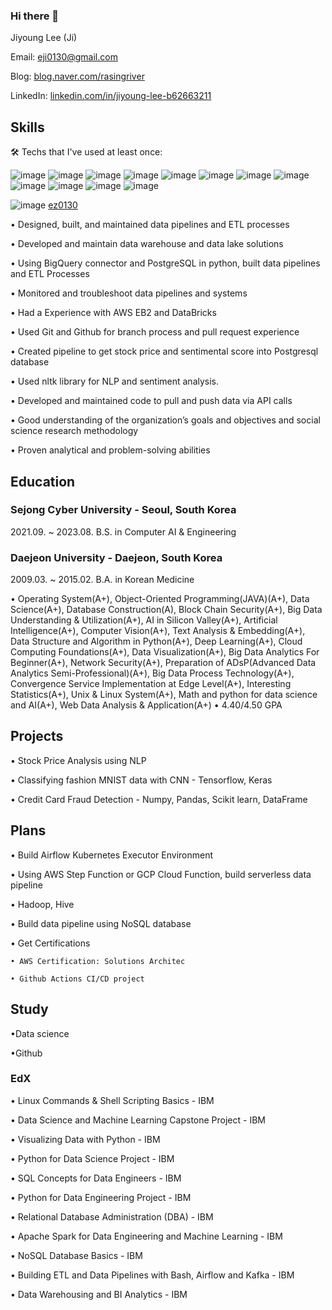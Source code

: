 ### Hi there 👋

<!--
**ez0130/ez0130** is a ✨ _special_ ✨ repository because its `README.md` (this file) appears on your GitHub profile.

Here are some ideas to get you started:

- 🔭 I’m currently working on ...
- 🌱 I’m currently learning ...
- 👯 I’m looking to collaborate on ...
- 🤔 I’m looking for help with ...
- 💬 Ask me about ...
- 📫 How to reach me: ...
- 😄 Pronouns: ...
- ⚡ Fun fact: ...
-->
Jiyoung Lee (Ji) 

Email: eji0130@gmail.com 

Blog: [blog.naver.com/rasingriver](https://blog.naver.com/rasingriver) 

LinkedIn: [linkedin.com/in/jiyoung-lee-b62663211](https://www.linkedin.com/in/jiyoung-lee-b62663211/)

## Skills
🛠️ Techs that I've used at least once:

![image](https://github.com/ez0130/ez0130/assets/75259368/3fd8b832-1bb8-42dc-b5c1-7fb110dca73d)
![image](https://github.com/ez0130/ez0130/assets/75259368/bfd804ad-98a2-4e95-b88d-ac1856593cad)
![image](https://github.com/ez0130/ez0130/assets/75259368/20f4f0d2-371f-4e93-9f36-4525c85bdf03)
![image](https://github.com/ez0130/ez0130/assets/75259368/a5c362bf-6644-4e33-892d-9b5cea9dbe23)
![image](https://github.com/ez0130/ez0130/assets/75259368/668979f1-3302-405b-85fe-67cf25fca9d0)
![image](https://github.com/ez0130/ez0130/assets/75259368/e2859e92-f4b6-4da2-bac5-d459776dc5fb)
![image](https://github.com/ez0130/ez0130/assets/75259368/ddf9931f-536b-40da-93ab-4eceda2bbf89)
![image](https://github.com/ez0130/ez0130/assets/75259368/c19d693f-9bfe-439e-98cc-73a16f3c6c02)
![image](https://github.com/ez0130/ez0130/assets/75259368/2a869e75-8409-423a-a1ad-c92256366cce)
![image](https://github.com/ez0130/ez0130/assets/75259368/2299f2bd-3718-48cc-a219-b698352076cf)
![image](https://github.com/ez0130/ez0130/assets/75259368/dfaa6cbb-7adf-4202-81f3-2f837aaabd44)
![image](https://github.com/ez0130/ez0130/assets/75259368/e40b6a08-0f13-4860-8ee7-d82e0c3562c7)

![image](https://github.com/ez0130/ez0130/assets/75259368/c51bf26d-2193-4535-a27d-15a0658b8744)
[ ez0130
](https://leetcode.com/ez0130)


•	Designed, built, and maintained data pipelines and ETL processes

•	Developed and maintain data warehouse and data lake solutions

•	Using BigQuery connector and PostgreSQL in python, built data pipelines and ETL Processes

•	Monitored and troubleshoot data pipelines and systems

•	Had a Experience with AWS EB2 and DataBricks

•	Used Git and Github for branch process and pull request experience

•	Created pipeline to get stock price and sentimental score into Postgresql database

•	Used nltk library for NLP and sentiment analysis. 

• Developed and maintained code to pull and push data via API calls

•	Good understanding of the organization’s goals and objectives and social science research methodology

•	Proven analytical and problem-solving abilities

## Education

### Sejong Cyber University  - Seoul, South Korea
2021.09. ~ 2023.08.
B.S. in Computer AI & Engineering

### Daejeon University - Daejeon, South Korea
2009.03. ~ 2015.02.
B.A. in Korean Medicine

• Operating System(A+), Object-Oriented Programming(JAVA)(A+), Data Science(A+), Database Construction(A), Block Chain Security(A+), Big Data Understanding & Utilization(A+), AI in Silicon Valley(A+), Artificial Intelligence(A+), Computer Vision(A+), Text Analysis & Embedding(A+), Data Structure and Algorithm in Python(A+), Deep Learning(A+), Cloud Computing Foundations(A+), Data Visualization(A+), Big Data Analytics For Beginner(A+), Network Security(A+), Preparation of ADsP(Advanced Data Analytics Semi-Professional)(A+), Big Data Process Technology(A+), Convergence Service Implementation at Edge Level(A+), Interesting Statistics(A+), Unix & Linux System(A+), Math and python for data science and AI(A+), Web Data Analysis & Application(A+)
• 4.40/4.50 GPA

## Projects
• Stock Price Analysis using NLP

• Classifying fashion MNIST data with CNN - Tensorflow, Keras

• Credit Card Fraud Detection - Numpy, Pandas, Scikit learn,  DataFrame


## Plans
• Build Airflow Kubernetes Executor Environment

• Using AWS Step Function or GCP Cloud Function, build serverless data pipeline 

• Hadoop, Hive

• Build data pipeline using NoSQL database

• Get Certifications

    • AWS Certification: Solutions Architec
    
    • Github Actions CI/CD project


## Study

•Data science 

•Github

### EdX
• Linux Commands & Shell Scripting Basics - IBM

• Data Science and Machine Learning Capstone Project - IBM

• Visualizing Data with Python - IBM

• Python for Data Science Project - IBM

• SQL Concepts for Data Engineers - IBM

• Python for Data Engineering Project - IBM

• Relational Database Administration (DBA) - IBM

• Apache Spark for Data Engineering and Machine Learning - IBM

• NoSQL Database Basics - IBM

• Building ETL and Data Pipelines with Bash, Airflow and Kafka - IBM

• Data Warehousing and BI Analytics - IBM



